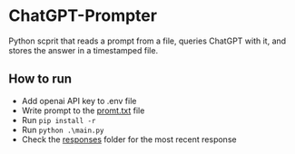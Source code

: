 # ChatGPT-Prompter

Python scprit that reads a prompt from a file, queries ChatGPT with it, and stores the answer in a timestamped file.

## How to run

- Add openai API key to .env file
- Write prompt to the [promt.txt](prompt.txt) file
- Run `pip install -r`
- Run `python .\main.py`
- Check the [responses](responses) folder for the most recent response